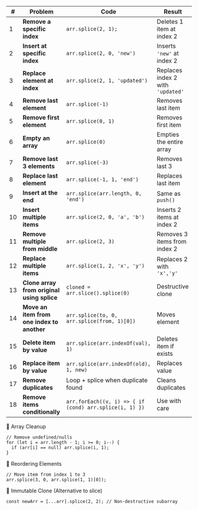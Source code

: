| #  | Problem                                    | Code                                                    | Result                            |
| -- | ------------------------------------------ | ------------------------------------------------------- | --------------------------------- |
| 1  | **Remove a specific index**                | `arr.splice(2, 1);`                                     | Deletes 1 item at index 2         |
| 2  | **Insert at specific index**               | `arr.splice(2, 0, 'new')`                               | Inserts `'new'` at index 2        |
| 3  | **Replace element at index**               | `arr.splice(2, 1, 'updated')`                           | Replaces index 2 with `'updated'` |
| 4  | **Remove last element**                    | `arr.splice(-1)`                                        | Removes last item                 |
| 5  | **Remove first element**                   | `arr.splice(0, 1)`                                      | Removes first item                |
| 6  | **Empty an array**                         | `arr.splice(0)`                                         | Empties the entire array          |
| 7  | **Remove last 3 elements**                 | `arr.splice(-3)`                                        | Removes last 3                    |
| 8  | **Replace last element**                   | `arr.splice(-1, 1, 'end')`                              | Replaces last item                |
| 9  | **Insert at the end**                      | `arr.splice(arr.length, 0, 'end')`                      | Same as `push()`                  |
| 10 | **Insert multiple items**                  | `arr.splice(2, 0, 'a', 'b')`                            | Inserts 2 items at index 2        |
| 11 | **Remove multiple from middle**            | `arr.splice(2, 3)`                                      | Removes 3 items from index 2      |
| 12 | **Replace multiple items**                 | `arr.splice(1, 2, 'x', 'y')`                            | Replaces 2 with `'x','y'`         |
| 13 | **Clone array from original using splice** | `cloned = arr.slice().splice(0)`                        | Destructive clone                 |
| 14 | **Move an item from one index to another** | `arr.splice(to, 0, arr.splice(from, 1)[0])`             | Moves element                     |
| 15 | **Delete item by value**                   | `arr.splice(arr.indexOf(val), 1)`                       | Deletes item if exists            |
| 16 | **Replace item by value**                  | `arr.splice(arr.indexOf(old), 1, new)`                  | Replaces value                    |
| 17 | **Remove duplicates**                      | Loop + splice when duplicate found                      | Cleans duplicates                 |
| 18 | **Remove items conditionally**             | `arr.forEach((v, i) => { if (cond) arr.splice(i, 1) })` | Use with care                     




🧹 Array Cleanup

```
// Remove undefined/nulls
for (let i = arr.length - 1; i >= 0; i--) {
  if (arr[i] == null) arr.splice(i, 1);
}
```


🔀 Reordering Elements
```
// Move item from index 1 to 3
arr.splice(3, 0, arr.splice(1, 1)[0]);
```

🧪 Immutable Clone (Alternative to slice)
```
const newArr = [...arr].splice(2, 2); // Non-destructive subarray
```
